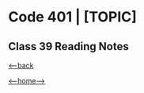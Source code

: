 # Code 401 | [TOPIC]

## Class 39 Reading Notes



[<--back](401week8.md)

[<--home-->](../../README.md)
